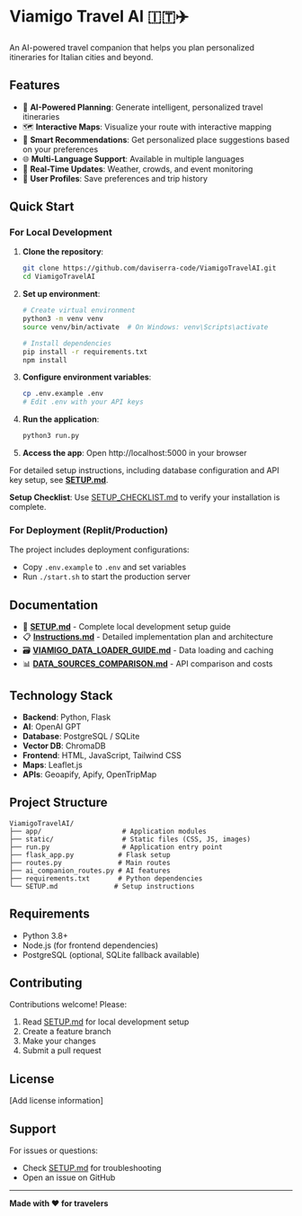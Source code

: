 # Viamigo Travel AI 🇮🇹✈️

An AI-powered travel companion that helps you plan personalized itineraries for Italian cities and beyond.

## Features

- 🤖 **AI-Powered Planning**: Generate intelligent, personalized travel itineraries
- 🗺️ **Interactive Maps**: Visualize your route with interactive mapping
- 🎯 **Smart Recommendations**: Get personalized place suggestions based on your preferences
- 🌐 **Multi-Language Support**: Available in multiple languages
- 📱 **Real-Time Updates**: Weather, crowds, and event monitoring
- 💾 **User Profiles**: Save preferences and trip history

## Quick Start

### For Local Development

1. **Clone the repository**:
   ```bash
   git clone https://github.com/daviserra-code/ViamigoTravelAI.git
   cd ViamigoTravelAI
   ```

2. **Set up environment**:
   ```bash
   # Create virtual environment
   python3 -m venv venv
   source venv/bin/activate  # On Windows: venv\Scripts\activate
   
   # Install dependencies
   pip install -r requirements.txt
   npm install
   ```

3. **Configure environment variables**:
   ```bash
   cp .env.example .env
   # Edit .env with your API keys
   ```

4. **Run the application**:
   ```bash
   python3 run.py
   ```

5. **Access the app**: Open http://localhost:5000 in your browser

For detailed setup instructions, including database configuration and API key setup, see **[SETUP.md](SETUP.md)**.

**Setup Checklist**: Use [SETUP_CHECKLIST.md](SETUP_CHECKLIST.md) to verify your installation is complete.

### For Deployment (Replit/Production)

The project includes deployment configurations:
- Copy `.env.example` to `.env` and set variables
- Run `./start.sh` to start the production server

## Documentation

- 📖 **[SETUP.md](SETUP.md)** - Complete local development setup guide
- 📋 **[Instructions.md](Instructions.md)** - Detailed implementation plan and architecture
- 🗃️ **[VIAMIGO_DATA_LOADER_GUIDE.md](VIAMIGO_DATA_LOADER_GUIDE.md)** - Data loading and caching
- 📊 **[DATA_SOURCES_COMPARISON.md](DATA_SOURCES_COMPARISON.md)** - API comparison and costs

## Technology Stack

- **Backend**: Python, Flask
- **AI**: OpenAI GPT
- **Database**: PostgreSQL / SQLite
- **Vector DB**: ChromaDB
- **Frontend**: HTML, JavaScript, Tailwind CSS
- **Maps**: Leaflet.js
- **APIs**: Geoapify, Apify, OpenTripMap

## Project Structure

```
ViamigoTravelAI/
├── app/                    # Application modules
├── static/                 # Static files (CSS, JS, images)
├── run.py                  # Application entry point
├── flask_app.py           # Flask setup
├── routes.py              # Main routes
├── ai_companion_routes.py # AI features
├── requirements.txt       # Python dependencies
└── SETUP.md              # Setup instructions
```

## Requirements

- Python 3.8+
- Node.js (for frontend dependencies)
- PostgreSQL (optional, SQLite fallback available)

## Contributing

Contributions welcome! Please:
1. Read [SETUP.md](SETUP.md) for local development setup
2. Create a feature branch
3. Make your changes
4. Submit a pull request

## License

[Add license information]

## Support

For issues or questions:
- Check [SETUP.md](SETUP.md) for troubleshooting
- Open an issue on GitHub

---

**Made with ❤️ for travelers**

